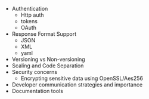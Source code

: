 * Authentication
  * Http auth
  * tokens
  * OAuth
* Response Format Support
  * JSON
  * XML
  * yaml
* Versioning vs Non-versioning
* Scaling and Code Separation
* Security concerns
  * Encrypting sensitive data using OpenSSL/Aes256
* Developer communication strategies and importance
* Documentation tools